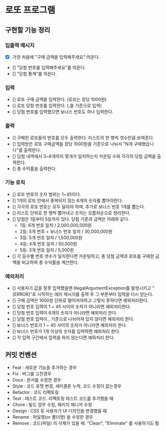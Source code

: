 # 로또 프로그램

## 구현할 기능 정리

### 입출력 메시지
- [x] 가장 처음에 "구매 금액을 입력해주세요" 띄운다.
- [] "당첨 번호를 입력해주세요"를 띄운다.
- [] "당첨 통계"를 띄운다.

### 입력
- [] 로또 구매 금액을 입력한다. (로또는 장당 1000원)
- [] 로또 당첨 번호를 입력한다. (,를 기준으로 입력)
- [] 당첨 번호를 입력했으면 보너스 번호도 하나 입력한다.

### 출력
- [] 구매한 로또들의 번호를 모두 출력한다. 리스트의 한 행씩 갯수만큼 보여준다.
- [] 입력받은 로또 구매금액을 장당 1000원을 기준으로 나눠서 "N개 구매했습니다"를 출력한다.
- [] 당첨 내역에서 3~6개까지 몇개가 일치하는지 카운팅 수와 각각의 당첨 금액을 출력한다.
- [] 총 수익률을 출력한다.

### 기능 로직
- [] 로또 번호의 숫자 범위는 1~45이다.
- [] 1개의 로또 안에서 중복되지 않는 6개의 숫자를 뽑아야한다.
- [] 각각의 로또 번호는 모두 달라야 하며, 추가로 보너스 번호 1개를 뽑는다.
- [] 리스트 단위로 한 행씩 뽑아내고 숫자는 오름차순으로 정리한다.
- [] 당첨은 1등부터 5등까지 있다. 당첨 기준과 금액은 아래와 같다.
    - 1등: 6개 번호 일치 / 2,000,000,000원
    - 2등: 5개 번호 + 보너스 번호 일치 / 30,000,000원
    - 3등: 5개 번호 일치 / 1,500,000원
    - 4등: 4개 번호 일치 / 50,000원
    - 5등: 3개 번호 일치 / 5,000원
- [] 각 등수별 번호 갯수가 일치한다면 카운팅하고, 총 당첨 금액과 로또를 구매한 금액을 비교하여 총 수익률을 계산한다.

### 예외처리
- [] 사용자가 값을 잘못 입력했을땐 IllegalArgumentException를 발생시키고 "[ERROR]"로 시작하는 에러 메시지를 출력 후 그 부분부터 입력을 다시 받는다.
- [] 구매 금액은 1000원 단위로 떨어져야하고 그렇지 못하다면 예외처리한다.
- [] 당첨 번호 입력이 1 ~ 45 사이의  숫자가 아니라면 예외처리한다.
- [] 당첨 번호 입력이 6개의 숫자가 아니라면 예외처리 한다.
- [] 당첨 번호 입력이 , 기준으로 나뉘어져 있지 않다면 예외처리 한다.
- [] 보너스 번호가 1 ~ 45 사이의 숫자가 아니라면 예외처리 한다.
- [] 보너스 번호가 1개 이상의 숫자를 입력하면 예외처리 한다.
- [] 각 입력 구간에서 입력을 하지 않는다면 예외처리 한다.

## 커밋 컨벤션
- Feat : 새로운 기능을 추가하는 경우
- Fix : 버그를 고친경우
- Docs : 문서를 수정한 경우
- Style : 코드 포맷 변경, 세미콜론 누락, 코드 수정이 없는경우
- Refactor : 코드 리펙토링
- Test : 테스트 코드. 리펙토링 테스트 코드를 추가했을 때
- Chore : 빌드 업무 수정, 패키지 매니저 수정
- Design : CSS 등 사용자가 UI 디자인을 변경했을 때
- Rename : 파일명(or 폴더명) 을 수정한 경우
- Remove : 코드(파일) 의 삭제가 있을 때. "Clean", "Eliminate" 를 사용하기도 함
